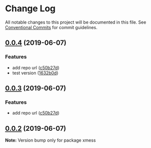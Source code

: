 # Change Log

All notable changes to this project will be documented in this file.
See [Conventional Commits](https://conventionalcommits.org) for commit guidelines.

## [0.0.4](https://github.com/ciklum-digital/xmess/compare/v0.0.8...v0.0.4) (2019-06-07)


### Features

* add repo url ([c50b27d](https://github.com/ciklum-digital/xmess/commit/c50b27d))
* test version ([1632b0d](https://github.com/ciklum-digital/xmess/commit/1632b0d))





## [0.0.3](https://github.com/ciklum-digital/xmess/compare/v0.0.8...v0.0.3) (2019-06-07)


### Features

* add repo url ([c50b27d](https://github.com/ciklum-digital/xmess/commit/c50b27d))





## [0.0.2](https://github.com/ciklum-digital/xmess/compare/v0.0.8...v0.0.2) (2019-06-07)

**Note:** Version bump only for package xmess
